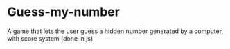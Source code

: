 # Guess-my-number
A game that lets the user guess a hidden number generated by a computer, with score system (done in js)
